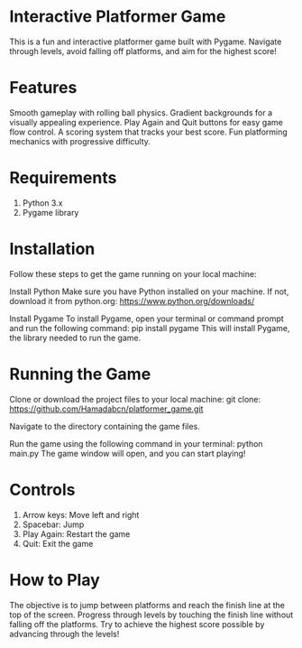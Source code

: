 # Interactive Platformer Game
This is a fun and interactive platformer game built with Pygame. Navigate through levels, avoid falling off platforms, and aim for the highest score!

# Features
Smooth gameplay with rolling ball physics.
Gradient backgrounds for a visually appealing experience.
Play Again and Quit buttons for easy game flow control.
A scoring system that tracks your best score.
Fun platforming mechanics with progressive difficulty.

# Requirements
1. Python 3.x
2. Pygame library

# Installation
Follow these steps to get the game running on your local machine:

Install Python
Make sure you have Python installed on your machine. If not, download it from python.org: https://www.python.org/downloads/

Install Pygame
To install Pygame, open your terminal or command prompt and run the following command: pip install pygame
This will install Pygame, the library needed to run the game.

# Running the Game
Clone or download the project files to your local machine: 
git clone: https://github.com/Hamadabcn/platformer_game.git

Navigate to the directory containing the game files.

Run the game using the following command in your terminal: python main.py
The game window will open, and you can start playing!

# Controls
1. Arrow keys: Move left and right
2. Spacebar: Jump
3. Play Again: Restart the game
4. Quit: Exit the game

# How to Play
The objective is to jump between platforms and reach the finish line at the top of the screen.
Progress through levels by touching the finish line without falling off the platforms.
Try to achieve the highest score possible by advancing through the levels!
